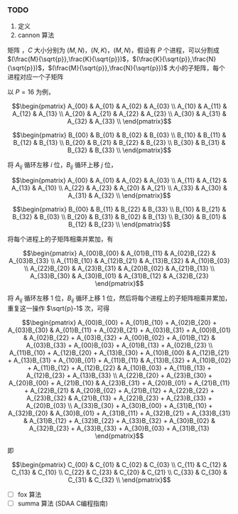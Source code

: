 
### TODO

1. 定义
2. cannon 算法

矩阵 ，$C$ 大小分别为 $(M,N)$，$(N,K)$，$(M,N)$，假设有 $P$ 个进程，可以分割成 $(\frac{M}{\sqrt{p}},\frac{K}{\sqrt{p}})$，$(\frac{K}{\sqrt{p}},\frac{N}{\sqrt{p}})$，$(\frac{M}{\sqrt{p}},\frac{N}{\sqrt{p}})$ 大小的子矩阵，每个进程对应一个子矩阵

以 $P = 16$ 为例，

```math
\begin{pmatrix}
	A_{00} & A_{01} & A_{02} & A_{03} \\
	A_{10} & A_{11} & A_{12} & A_{13} \\
	A_{20} & A_{21} & A_{22} & A_{23} \\
	A_{30} & A_{31} & A_{32} & A_{33} \\
\end{pmatrix}
```

```math
\begin{pmatrix}
	B_{00} & B_{01} & B_{02} & B_{03} \\
	B_{10} & B_{11} & B_{12} & B_{13} \\
	B_{20} & B_{21} & B_{22} & B_{23} \\
	B_{30} & B_{31} & B_{32} & B_{33} \\
\end{pmatrix}
```

将 $A_{ij}$ 循环左移 $i$ 位，$B_{ij}$ 循环上移 $j$ 位，

```math
\begin{pmatrix}
	A_{00} & A_{01} & A_{02} & A_{03} \\
	A_{11} & A_{12} & A_{13} & A_{10} \\
	A_{22} & A_{23} & A_{20} & A_{21} \\
	A_{33} & A_{30} & A_{31} & A_{32} \\
\end{pmatrix}
```

```math
\begin{pmatrix}
	B_{00} & B_{11} & B_{22} & B_{33} \\
	B_{10} & B_{21} & B_{32} & B_{03} \\
	B_{20} & B_{31} & B_{02} & B_{13} \\
	B_{30} & B_{01} & B_{12} & B_{23} \\
\end{pmatrix}
```

将每个进程上的子矩阵相乘并累加，有

```math
\begin{pmatrix}
	A_{00}B_{00} & A_{01}B_{11} & A_{02}B_{22} & A_{03}B_{33} \\
	A_{11}B_{10} & A_{12}B_{21} & A_{13}B_{32} & A_{10}B_{03} \\
	A_{22}B_{20} & A_{23}B_{31} & A_{20}B_{02} & A_{21}B_{13} \\
	A_{33}B_{30} & A_{30}B_{01} & A_{31}B_{12} & A_{32}B_{23}
\end{pmatrix}
```

将 $A_{ij}$ 循环左移 $1$ 位，$B_{ij}$ 循环上移 $1$ 位，然后将每个进程上的子矩阵相乘并累加，重复这一操作 $\sqrt{p}-1$ 次，可得

```math
\begin{pmatrix}
	A_{00}B_{00} + A_{01}B_{10} + A_{02}B_{20} + A_{03}B_{30} & 
    A_{01}B_{11} + A_{02}B_{21} + A_{03}B_{31} + A_{00}B_{01} & 
    A_{02}B_{22} + A_{03}B_{32} + A_{00}B_{02} + A_{01}B_{12} & 
    A_{03}B_{33} + A_{00}B_{03} + A_{01}B_{13} + A_{02}B_{23} 
    \\
	A_{11}B_{10} + A_{12}B_{20} + A_{13}B_{30} + A_{10}B_{00} & 
    A_{12}B_{21} + A_{13}B_{31} + A_{10}B_{01} + A_{11}B_{11} & 
    A_{13}B_{32} + A_{10}B_{02} + A_{11}B_{12} + A_{12}B_{22} & 
    A_{10}B_{03} + A_{11}B_{13} + A_{12}B_{23} + A_{13}B_{33}
    \\
	A_{22}B_{20} + A_{23}B_{30} + A_{20}B_{00} + A_{21}B_{10} & 
    A_{23}B_{31} + A_{20}B_{01} + A_{21}B_{11} + A_{22}B_{21} & 
    A_{20}B_{02} + A_{21}B_{12} + A_{22}B_{22} + A_{23}B_{32} & 
    A_{21}B_{13} + A_{22}B_{23} + A_{23}B_{33} + A_{20}B_{03} 
    \\
	A_{33}B_{30} + A_{30}B_{00} + A_{31}B_{10} + A_{32}B_{20} & 
    A_{30}B_{01} + A_{31}B_{11} + A_{32}B_{21} + A_{33}B_{31} & 
    A_{31}B_{12} + A_{32}B_{22} + A_{33}B_{32} + A_{30}B_{02} & 
    A_{32}B_{23} + A_{33}B_{33} + A_{30}B_{03} + A_{31}B_{13}
\end{pmatrix}
```

即

```math
\begin{pmatrix}
	C_{00} & C_{01} & C_{02} & C_{03} \\
	C_{11} & C_{12} & C_{13} & C_{10} \\
	C_{22} & C_{23} & C_{20} & C_{21} \\
	C_{33} & C_{30} & C_{31} & C_{32} \\
\end{pmatrix}
```

- [ ] fox 算法
- [ ] summa 算法 (SDAA C编程指南)